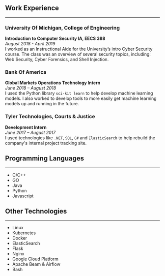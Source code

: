 ## Work Experience
---
### University Of Michigan, College of Engineering
**Introduction to Computer Security IA, EECS 388**   
*August 2018 - April 2019*   
I worked as an Instructional Aide for the University’s intro Cyber Security course.
The class was an overview of several security topics,
including: Web Security, Cyber Forensics, and Shell
Injection.

### Bank Of America
**Global Markets Operations Technology Intern**   
*June 2018 – August 2018*   
I used the Python library `sci-kit learn` to help develop
machine learning models. I also worked to develop tools
to more easily get machine learning models up and
running in the future.

### Tyler Technologies, Courts & Justice
**Development Intern**   
*June 2017 – August 2017*   
I used technologies like `.NET`, `SQL`, `C#` and `ElasticSearch` to help rebuild the company's internal project
tracking site. 

## Programming Languages
---
- C/C++
- GO
- Java
- Python
- Javascript

## Other Technologies
---
- Linux
- Kubernetes
- Docker
- ElasticSearch
- Flask
- Nginx
- Google Cloud Platform
- Apache Beam & Airflow
- Bash